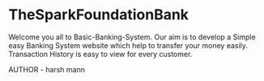 # TheSparkFoundationBank
Welcome you all to Basic-Banking-System. Our aim is to develop a Simple easy Banking System website which help to transfer your money easily. Transaction History is easy to view for every customer.


AUTHOR - harsh mann
